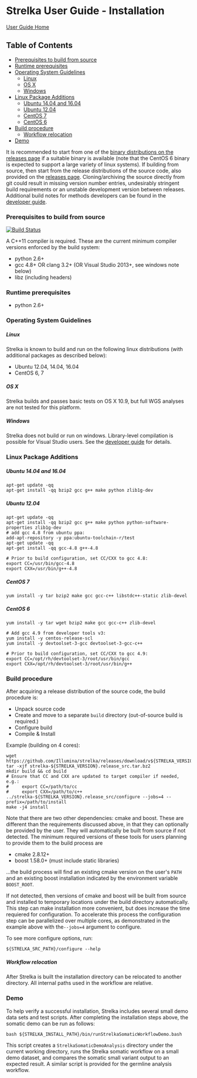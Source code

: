 Strelka User Guide - Installation
=================================

[User Guide Home](README.md)

## Table of Contents

[//]: # (BEGIN automated TOC section, any edits will be overwritten on next source refresh)

* [Prerequisites to build from source](#prerequisites-to-build-from-source)
* [Runtime prerequisites](#runtime-prerequisites)
* [Operating System Guidelines](#operating-system-guidelines)
    * [Linux](#linux)
    * [OS X](#os-x)
    * [Windows](#windows)
* [Linux Package Additions](#linux-package-additions)
    * [Ubuntu 14.04 and 16.04](#ubuntu-1404-and-1604)
    * [Ubuntu 12.04](#ubuntu-1204)
    * [CentOS 7](#centos-7)
    * [CentOS 6](#centos-6)
* [Build procedure](#build-procedure)
    * [Workflow relocation](#workflow-relocation)
* [Demo](#demo)

[//]: # (END automated TOC section, any edits will be overwritten on next source refresh)


It is recommended to start from one of the [binary distributions on
the releases page][releases] if a suitable binary is available
(note that the CentOS 6 binary is expected to support a
large variety of linux systems). If building from source, then start from
the release distributions of the source code, also provided on the
[releases page][releases]. Cloning/archiving the source
directly from git could result in missing version number entries,
undesirably stringent build requirements or an unstable development
version between releases. Additional build notes for methods developers can
be found in the [developer guide][developerGuide].

[releases]:https://github.com/Illumina/strelka/releases
[DeveloperGuide]:../developerGuide/README.md


### Prerequisites to build from source

[![Build Status][tcistatus]][tcihome]

[tcistatus]:https://travis-ci.org/Illumina/strelka.svg?branch=master
[tcihome]:https://travis-ci.org/Illumina/strelka

A C++11 compiler is required. These are the current minimum compiler versions enforced
by the build system:

* python 2.6+
* gcc 4.8+ OR clang 3.2+ (OR Visual Studio 2013+, see windows note below)
* libz (including headers)

### Runtime prerequisites

* python 2.6+

### Operating System Guidelines

##### Linux

Strelka is known to build and run on the following linux distributions
(with additional packages as described below):

- Ubuntu 12.04, 14.04, 16.04
- CentOS 6, 7

##### OS X

Strelka builds and passes basic tests on OS X 10.9, but full WGS analyses
are not tested for this platform.

##### Windows

Strelka does not build or run on windows. Library-level compilation is
possible for Visual Studio users. See the [developer guide][DeveloperGuide] for details.

### Linux Package Additions

##### Ubuntu 14.04 and 16.04

    apt-get update -qq
    apt-get install -qq bzip2 gcc g++ make python zlib1g-dev

##### Ubuntu 12.04

    apt-get update -qq
    apt-get install -qq bzip2 gcc g++ make python python-software-properties zlib1g-dev
    # add gcc 4.8 from ubuntu ppa:
    add-apt-repository -y ppa:ubuntu-toolchain-r/test
    apt-get update -qq
    apt-get install -qq gcc-4.8 g++-4.8

    # Prior to build configuration, set CC/CXX to gcc 4.8:
    export CC=/usr/bin/gcc-4.8
    export CXX=/usr/bin/g++-4.8

##### CentOS 7

    yum install -y tar bzip2 make gcc gcc-c++ libstdc++-static zlib-devel

##### CentOS 6

    yum install -y tar wget bzip2 make gcc gcc-c++ zlib-devel

    # Add gcc 4.9 from developer tools v3:
    yum install -y centos-release-scl
    yum install -y devtoolset-3-gcc devtoolset-3-gcc-c++

    # Prior to build configuration, set CC/CXX to gcc 4.9:
    export CC=/opt/rh/devtoolset-3/root/usr/bin/gcc
    export CXX=/opt/rh/devtoolset-3/root/usr/bin/g++

### Build procedure

After acquiring a release distribution of the source code, the build
procedure is:

* Unpack source code
* Create and move to a separate `build` directory (out-of-source build is required.)
* Configure build
* Compile & Install

Example (building on 4 cores):

    wget https://github.com/Illumina/strelka/releases/download/v${STRELKA_VERSION}/strelka-${STRELKA_VERSION}.release_src.tar.bz2
    tar -xjf strelka-${STRELKA_VERSION}.release_src.tar.bz2
    mkdir build && cd build
    # Ensure that CC and CXX are updated to target compiler if needed, e.g.:
    #     export CC=/path/to/cc
    #     export CXX=/path/to/c++
    ../strelka-${STRELKA_VERSION}.release_src/configure --jobs=4 --prefix=/path/to/install
    make -j4 install

Note that there are two other dependencies: cmake and boost. These are different than the requirements discussed
above, in that they can optionally be provided by the user. They will automatically be built from source if not
detected. The minimum required versions of these tools for users planning to provide them to the build process are

* cmake 2.8.12+
* boost 1.58.0+ (must include static libraries)

...the build process will find an existing cmake version on the user's `PATH` and an existing boost installation
indicated by the environment variable `BOOST_ROOT`.

If not detected, then versions of cmake and boost will be built from source and installed to temporary locations under
the build directory automatically. This step can make installation more convenient, but does increase the time
requiered for configuration. To accelerate this process the configuration step can be parallelized over multiple cores,
as demonstrated in the example above with the`--jobs=4` argument to configure.

To see more configure options, run:

    ${STRELKA_SRC_PATH}/configure --help

##### Workflow relocation

After Strelka is built the installation directory can be relocated to
another directory.  All internal paths used in the workflow are
relative.

### Demo

To help verify a successful installation, Strelka includes several small demo
data sets and test scripts. After completing the installation steps
above, the somatic demo can be run as follows:

    bash ${STRELKA_INSTALL_PATH}/bin/runStrelkaSomaticWorkflowDemo.bash

This script creates a `StrelkaSomaticDemoAnalysis` directory under the current
working directory, runs the Strelka somatic workflow on a small demo dataset,
and compares the somatic small variant output to an expected result. A similar
script is provided for the germline analysis workflow.
